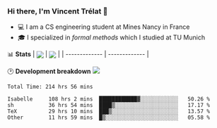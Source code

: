 ### Hi there, I'm Vincent Trélat 👋
 - 💻 I am a CS engineering student at Mines Nancy in France
 - 🎓 I specialized in *formal methods* which I studied at TU Munich

📊 **Stats**
| <img align="center" src="https://readme-stats.clckblog.space/api?username=VTrelat&show_icons=true&include_all_commits=true&theme=tokyonight&hide_border=true" /> | <img align="center" src="https://readme-stats.clckblog.space/api/top-langs/?username=VTrelat&layout=compact&theme=tokyonight&hide_border=true" /> |
| ------------- | ------------- |

🕑 **Development breakdown** ![](https://wakatime.com/badge/user/8d0110fb-6b70-4990-ab86-45c404715c2b.svg)
<!--START_SECTION:waka-->

```text
Total Time: 214 hrs 56 mins

Isabelle     108 hrs 2 mins  ████████████▓░░░░░░░░░░░░   50.26 %
sh           36 hrs 54 mins  ████▒░░░░░░░░░░░░░░░░░░░░   17.17 %
TeX          29 hrs 10 mins  ███▒░░░░░░░░░░░░░░░░░░░░░   13.57 %
Other        11 hrs 59 mins  █▒░░░░░░░░░░░░░░░░░░░░░░░   05.58 %
```

<!--END_SECTION:waka-->
